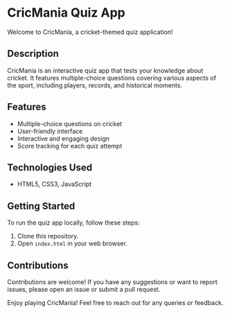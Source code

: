 # CricMania Quiz App

Welcome to CricMania, a cricket-themed quiz application! 

## Description

CricMania is an interactive quiz app that tests your knowledge about cricket. It features multiple-choice questions covering various aspects of the sport, including players, records, and historical moments.

## Features

- Multiple-choice questions on cricket
- User-friendly interface
- Interactive and engaging design
- Score tracking for each quiz attempt

## Technologies Used

- HTML5, CSS3, JavaScript
   
## Getting Started

To run the quiz app locally, follow these steps:

1. Clone this repository.
2. Open `index.html` in your web browser.

## Contributions

Contributions are welcome! If you have any suggestions or want to report issues, please open an issue or submit a pull request.


Enjoy playing CricMania! Feel free to reach out for any queries or feedback.
